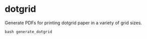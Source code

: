 # dotgrid

Generate PDFs for printing dotgrid paper in a variety of grid sizes.

```
bash generate_dotgrid
```
